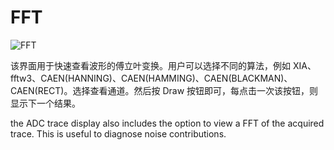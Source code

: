 <!-- OFFLINE_FFT.md --- 
;; 
;; Description: 
;; Author: Hongyi Wu(吴鸿毅)
;; Email: wuhongyi@qq.com 
;; Created: 日 10月  7 09:00:43 2018 (+0800)
;; Last-Updated: 一 11月  5 17:09:27 2018 (+0800)
;;           By: Hongyi Wu(吴鸿毅)
;;     Update #: 3
;; URL: http://wuhongyi.cn -->

# FFT

![FFT](/img/FFT.png)

该界面用于快速查看波形的傅立叶变换。用户可以选择不同的算法，例如 XIA、fftw3、CAEN(HANNING)、CAEN(HAMMING)、CAEN(BLACKMAN)、CAEN(RECT)。选择查看通道。然后按 Draw 按钮即可，每点击一次该按钮，则显示下一个结果。

the ADC trace display also includes the option to view a FFT of the acquired trace. This is useful to diagnose noise contributions.

<!-- OFFLINE_FFT.md ends here -->
